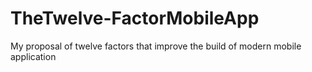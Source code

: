 # TheTwelve-FactorMobileApp
My proposal of twelve factors that improve the build of modern mobile application
